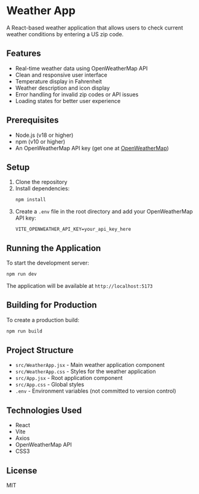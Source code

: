 # Weather App

A React-based weather application that allows users to check current weather conditions by entering a US zip code.

## Features

- Real-time weather data using OpenWeatherMap API
- Clean and responsive user interface
- Temperature display in Fahrenheit
- Weather description and icon display
- Error handling for invalid zip codes or API issues
- Loading states for better user experience

## Prerequisites

- Node.js (v18 or higher)
- npm (v10 or higher)
- An OpenWeatherMap API key (get one at [OpenWeatherMap](https://openweathermap.org/api))

## Setup

1. Clone the repository
2. Install dependencies:
   ```bash
   npm install
   ```
3. Create a `.env` file in the root directory and add your OpenWeatherMap API key:
   ```
   VITE_OPENWEATHER_API_KEY=your_api_key_here
   ```

## Running the Application

To start the development server:
```bash
npm run dev
```

The application will be available at `http://localhost:5173`

## Building for Production

To create a production build:
```bash
npm run build
```

## Project Structure

- `src/WeatherApp.jsx` - Main weather application component
- `src/WeatherApp.css` - Styles for the weather application
- `src/App.jsx` - Root application component
- `src/App.css` - Global styles
- `.env` - Environment variables (not committed to version control)

## Technologies Used

- React
- Vite
- Axios
- OpenWeatherMap API
- CSS3

## License

MIT
